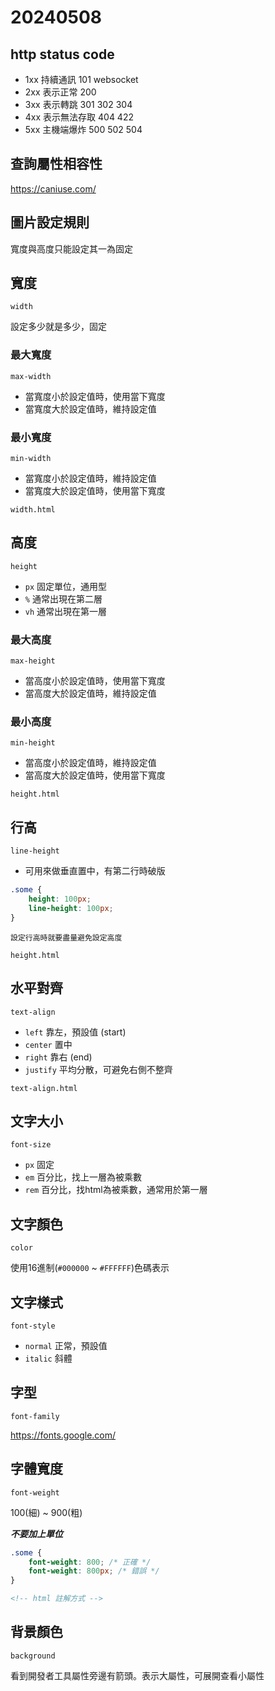 # 20240508

## http status code

- 1xx 持續通訊 101 websocket
- 2xx 表示正常 200
- 3xx 表示轉跳 301 302 304
- 4xx 表示無法存取 404 422
- 5xx 主機端爆炸 500 502 504

## 查詢屬性相容性
https://caniuse.com/

## 圖片設定規則

寬度與高度只能設定其一為固定

## 寬度

`width`

設定多少就是多少，固定

### 最大寬度

`max-width`

- 當寬度小於設定值時，使用當下寬度
- 當寬度大於設定值時，維持設定值

### 最小寬度

`min-width`

- 當寬度小於設定值時，維持設定值
- 當寬度大於設定值時，使用當下寬度

`width.html`

## 高度

`height`

- `px` 固定單位，通用型
- `%` 通常出現在第二層
- `vh` 通常出現在第一層

### 最大高度

`max-height`

- 當高度小於設定值時，使用當下寬度
- 當高度大於設定值時，維持設定值

### 最小高度

`min-height`

- 當高度小於設定值時，維持設定值
- 當高度大於設定值時，使用當下寬度

`height.html`

## 行高

`line-height`

- 可用來做垂直置中，有第二行時破版

```css
.some {
    height: 100px;
    line-height: 100px;
}
```

`設定行高時就要盡量避免設定高度`

`height.html`

## 水平對齊

`text-align`

- `left` 靠左，預設值 (start)
- `center` 置中
- `right` 靠右 (end)
- `justify` 平均分散，可避免右側不整齊

`text-align.html`

## 文字大小

`font-size`

- `px` 固定
- `em` 百分比，找上一層為被乘數
- `rem` 百分比，找html為被乘數，通常用於第一層

## 文字顏色

`color`

使用16進制(`#000000` ~ `#FFFFFF`)色碼表示

## 文字樣式

`font-style`

- `normal` 正常，預設值
- `italic` 斜體

## 字型

`font-family`

https://fonts.google.com/

## 字體寬度

`font-weight`

100(細) ~ 900(粗)

***不要加上單位***

```css
.some {
    font-weight: 800; /* 正確 */
    font-weight: 800px; /* 錯誤 */
}
```

```html
<!-- html 註解方式 -->
```

## 背景顏色

`background`

看到開發者工具屬性旁邊有箭頭。表示大屬性，可展開查看小屬性